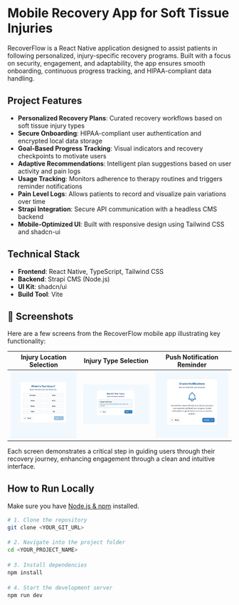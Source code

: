 # Mobile Recovery App for Soft Tissue Injuries

RecoverFlow is a React Native application designed to assist patients in following personalized, injury-specific recovery programs. Built with a focus on security, engagement, and adaptability, the app ensures smooth onboarding, continuous progress tracking, and HIPAA-compliant data handling.

## Project Features

- **Personalized Recovery Plans**: Curated recovery workflows based on soft tissue injury types
- **Secure Onboarding**: HIPAA-compliant user authentication and encrypted local data storage
- **Goal-Based Progress Tracking**: Visual indicators and recovery checkpoints to motivate users
- **Adaptive Recommendations**: Intelligent plan suggestions based on user activity and pain logs
- **Usage Tracking**: Monitors adherence to therapy routines and triggers reminder notifications
- **Pain Level Logs**: Allows patients to record and visualize pain variations over time
- **Strapi Integration**: Secure API communication with a headless CMS backend
- **Mobile-Optimized UI**: Built with responsive design using Tailwind CSS and shadcn-ui

## Technical Stack

- **Frontend**: React Native, TypeScript, Tailwind CSS
- **Backend**: Strapi CMS (Node.js)
- **UI Kit**: shadcn/ui
- **Build Tool**: Vite

## 📱 Screenshots

Here are a few screens from the RecoverFlow mobile app illustrating key functionality:

| Injury Location Selection | Injury Type Selection | Push Notification Reminder |
|---------------------------|------------------------|----------------------------|
| ![Injury Location](./screenshots/injuriy-location.png) | ![Injury Type](./screenshots/injury-type.png) | ![Push Notification](./screenshots/push-notifiation.png) |

Each screen demonstrates a critical step in guiding users through their recovery journey, enhancing engagement through a clean and intuitive interface.


## How to Run Locally

Make sure you have [Node.js & npm](https://github.com/nvm-sh/nvm#installing-and-updating) installed.

```bash
# 1. Clone the repository
git clone <YOUR_GIT_URL>

# 2. Navigate into the project folder
cd <YOUR_PROJECT_NAME>

# 3. Install dependencies
npm install

# 4. Start the development server
npm run dev
